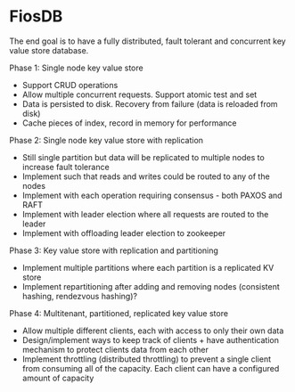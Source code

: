 # FiosDB

The end goal is to have a fully distributed, fault tolerant and concurrent key value store database.

Phase 1: Single node key value store
- Support CRUD operations
- Allow multiple concurrent requests. Support atomic test and set
- Data is persisted to disk. Recovery from failure (data is reloaded from disk)
- Cache pieces of index, record in memory for performance

Phase 2: Single node key value store with replication
- Still single partition but data will be replicated to multiple nodes to increase fault tolerance
- Implement such that reads and writes could be routed to any of the nodes
- Implement with each operation requiring consensus - both PAXOS and RAFT
- Implement with leader election where all requests are routed to the leader
- Implement with offloading leader election to zookeeper

Phase 3: Key value store with replication and partitioning
- Implement multiple partitions where each partition is a replicated KV store
- Implement repartitioning after adding and removing nodes (consistent hashing, rendezvous hashing)?


Phase 4: Multitenant, partitioned, replicated key value store
- Allow multiple different clients, each with access to only their own data
- Design/implement ways to keep track of clients + have authentication mechanism to protect clients data from each other
- Implement throttling (distributed throttling) to prevent a single client from consuming all of the capacity. Each client can have a configured amount of capacity 

